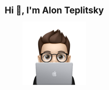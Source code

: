 <!--

### Hi there 👋

**0xAlon/0xAlon** is a ✨ _special_ ✨ repository because its `README.md` (this file) appears on your GitHub profile.

Here are some ideas to get you started:

- 🔭 I’m currently working on ...
- 🌱 I’m currently learning ...
- 👯 I’m looking to collaborate on ...
- 🤔 I’m looking for help with ...
- 💬 Ask me about ...
- 📫 How to reach me: ...
- 😄 Pronouns: ...
- ⚡ Fun fact: ...
-->


<h1 align="center">Hi 👋, I'm Alon Teplitsky</h1>

<p align="center"><img src="https://github.com/0xAlon/0xAlon/blob/main/avatar.png?raw=true" width="200" height="200" alt=""/></p>
